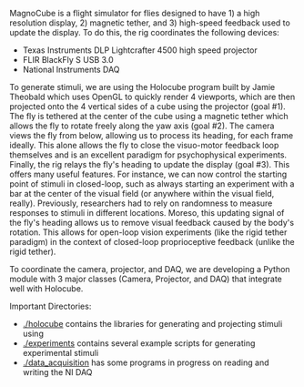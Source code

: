 MagnoCube is a flight simulator for flies designed to have 1) a high resolution display, 2) magnetic tether, and 3) high-speed feedback used to update the display. To do this, the rig coordinates the following devices:
- Texas Instruments DLP Lightcrafter 4500 high speed projector 
- FLIR BlackFly S USB 3.0
- National Instruments DAQ 

To generate stimuli, we are using the Holocube program built by Jamie Theobald which uses OpenGL to quickly render 4 viewports, which are then projected onto the 4 vertical sides of a cube using the projector (goal #1). The fly is tethered at the center of the cube using a magnetic tether which allows the fly to rotate freely along the yaw axis (goal #2). The camera views the fly from below, allowing us to process its heading, for each frame ideally. This alone allows the fly to close the visuo-motor feedback loop themselves and is an excellent paradigm for psychophysical experiments. 
Finally, the rig relays the fly's heading to update the display (goal #3). This offers many useful features. For instance, we can now control the starting point of stimuli in closed-loop, such as always starting an experiment with a bar at the center of the visual field (or anywhere within the visual field, really). Previously, researchers had to rely on randomness to measure responses to stimuli in different locations. Moreso, this updating signal of the fly's heading allows us to remove visual feedback caused by the body's rotation. This allows for open-loop vision experiments (like the rigid tether paradigm) in the context of closed-loop proprioceptive feedback (unlike the rigid tether). 

To coordinate the camera, projector, and DAQ, we are developing a Python module with 3 major classes (Camera, Projector, and DAQ) that integrate well with Holocube.

Important Directories:
- [./holocube](https://github.com/jpcurrea/magnocube/tree/main/holocube) contains the libraries for generating and projecting stimuli using 
- [./experiments](https://github.com/jpcurrea/magnocube/tree/main/experiments) contains several example scripts for generating experimental stimuli
- [./data_acquisition](https://github.com/jpcurrea/magnocube/tree/main/data_acquisition) has some programs in progress on reading and writing the NI DAQ
